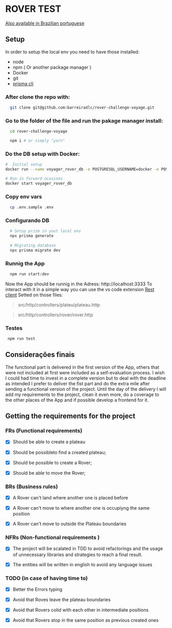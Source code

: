# ROVER TEST

[Also available in Brazilian portuguese](./README-pt-BR.md)

## Setup

In order to setup the local env you need to have those installed:

- node
- npm ( Or another package manager )
- Docker
- git
- [prisma cli](https://www.prisma.io/docs/orm/reference/prisma-cli-reference)

### After clone the repo with:

```sh
  git clone git@github.com:barreiradlc/rover-challenge-voyage.git
```

### Go to the folder of the file and run the pakage manager install:

```sh
  cd rover-challenge-voyage

  npm i # or simply "yarn"
```

### Do the DB setup with Docker:

```sh
#  Initial setup
docker run --name voyager_rover_db -e POSTGRESQL_USERNAME=docker -e POSTGRESQL_PASSWORD=docker -e POSTGRESQL_DATABASE=voyager_rover -p 5432:5432 bitnami/postgresql

# Run in forward ocasions
docker start voyager_rover_db
```

### Copy env vars

```sh
  cp .env.sample .env
```

### Configurando DB

```sh
  # Setup prism in yout local env
  npx prisma generate
  
  # Migrating database
  npx prisma migrate dev
```

### Runnig the App

```sh
  npm run start:dev
```

Now the App should be runnig in the Adress: http://localhost:3333
To interact with it in a simple way you can use the vs code extension [Rest client](https://marketplace.visualstudio.com/items?itemName=humao.rest-client) Setted on those files:

> src/http/controllers/plateu/plateau.http

> src/http/controllers/rover/rover.http


### Testes 

```sh
 npm run test
```

## Considerações finais

The functional part is delivered in the first version of the App, others that were not included at first were included as a self-evaluation process.
I wish I could had time to invest in a complete version but to deal with the deadline as intended I prefer to deliver the fist part and do the extra mile after sending a functional version of the project.
Until the day of the delivery I will add my requirements to the project, clean it even more, do a coverage to the other places of the App and if possible develop a frontend for it. 

## Getting the requirements for the project

### FRs (Functional requirements)

- [x] Should be able to create a plateau

- [x] Should be possibleto find a created plateau;

- [x] Should be possible to create a Rover;

- [x] Should be able to move the Rover;

### BRs (Business rules)

- [x] A Rover can't land where another one is placed before

- [x] A Rover can't move to where another one is occupiyng the same position

- [x] A Rover can't move to outside the Plateau boundaries


### NFRs (Non-functional requirements )

- [x] The project will be scalated in TDD to avoid refactorings and the usage of unnecessary libraries and strategies to reach a final result.

- [x] The entities will be written in english to avoid any language issues 


### TODO (in case of having time to)

- [x] Better the Errors typing

- [x] Avoid that Roves leave the plateau boundaries

- [x] Avoid that Rovers colid with each other in intermediate positions

- [x] Avoid that Rovers stop in the same position as previous created ones
